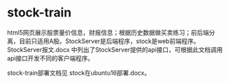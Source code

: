 # stock-train
html5网页展示股票量价信息，财报信息；根据历史数据做买卖练习；前后端分离，目前只适用A股。StockServer是后端程序，stock是web前端程序。StockServer报文.docx 中列出了StockServer提供的api接口，可根据此文档调用api接口开发不同的客户端程序。

stock-train部署文档见 stock在ubuntu16部署.docx。
